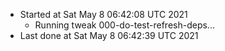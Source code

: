   - Started at Sat May  8 06:42:08 UTC 2021
    - Running tweak 000-do-test-refresh-deps...
  - Last done at Sat May  8 06:42:39 UTC 2021
